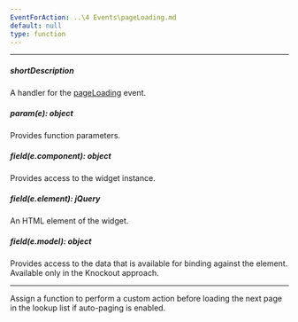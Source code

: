 ```yaml
---
EventForAction: ..\4 Events\pageLoading.md
default: null
type: function
---
```

---
##### shortDescription
A handler for the [pageLoading](/api-reference/10%20UI%20Widgets/dxLookup/4%20Events/pageLoading.md '/Documentation/ApiReference/UI_Widgets/dxLookup/Events/#pageLoading') event.

##### param(e): object
Provides function parameters.

##### field(e.component): object
Provides access to the widget instance.

##### field(e.element): jQuery
An HTML element of the widget.

##### field(e.model): object
Provides access to the data that is available for binding against the element. Available only in the Knockout approach.

---
Assign a function to perform a custom action before loading the next page in the lookup list if auto-paging is enabled.